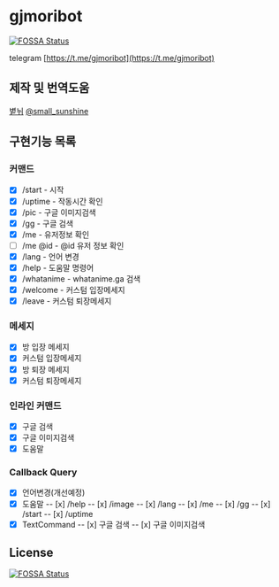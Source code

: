# gjmoribot
[![FOSSA Status](https://app.fossa.io/api/projects/git%2Bgithub.com%2Fsmall-sunshines%2Fgjmoribot.svg?type=shield)](https://app.fossa.io/projects/git%2Bgithub.com%2Fsmall-sunshines%2Fgjmoribot?ref=badge_shield)

telegram [https://t.me/gjmoribot](https://t.me/gjmoribot)

## 제작 및 번역도움

[볕뉘](https://github.com/small-sunshines) [@small_sunshine](https://t.me/small_sunshine)

## 구현기능 목록

### 커맨드

 - [x] /start - 시작
 - [x] /uptime - 작동시간 확인
 - [x] /pic - 구글 이미지검색
 - [x] /gg - 구글 검색
 - [x] /me - 유저정보 확인
 - [ ] /me @id - @id 유저 정보 확인
 - [x] /lang - 언어 변경
 - [x] /help - 도움말 명령어
 - [x] /whatanime - whatanime.ga 검색
 - [x] /welcome - 커스텀 입장메세지
 - [x] /leave - 커스텀 퇴장메세지

### 메세지
 - [x] 방 입장 메세지
 - [x] 커스텀 입장메세지
 - [x] 방 퇴장 메세지
 - [x] 커스텀 퇴장메세지

### 인라인 커맨드
 - [x] 구글 검색
 - [x] 구글 이미지검색
 - [x] 도움말

### Callback Query
 - [x] 언어변경(개선예정)
 - [x] 도움말
 -- [x] /help
 -- [x] /image
 -- [x] /lang
 -- [x] /me
 -- [x] /gg
 -- [x] /start
 -- [x] /uptime
 - [x] TextCommand
 -- [x] 구글 검색
 -- [x] 구글 이미지검색

## License
[![FOSSA Status](https://app.fossa.io/api/projects/git%2Bgithub.com%2Fsmall-sunshines%2Fgjmoribot.svg?type=large)](https://app.fossa.io/projects/git%2Bgithub.com%2Fsmall-sunshines%2Fgjmoribot?ref=badge_large)